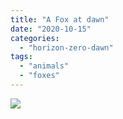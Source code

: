 ```yaml
---
title: "A Fox at dawn"
date: "2020-10-15"
categories: 
  - "horizon-zero-dawn"
tags: 
  - "animals"
  - "foxes"
---
```


[![](images/A-fox-at-dawn-scaled.jpg)](https://davidpeach.me/wp-content/uploads/2022/05/A-fox-at-dawn-scaled.jpg)
